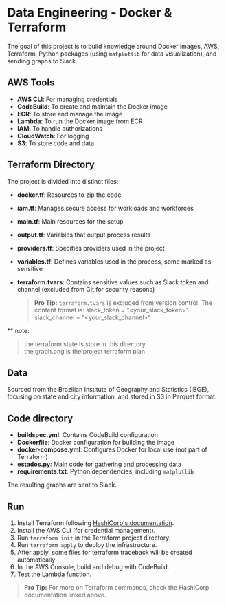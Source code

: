 
# Data Engineering - Docker & Terraform

The goal of this project is to build knowledge around Docker images, AWS, Terraform, Python packages (using `matplotlib` for data visualization), and sending graphs to Slack.

## AWS Tools

-   **AWS CLI**: For managing credentials
-   **CodeBuild**: To create and maintain the Docker image
-   **ECR**: To store and manage the image
-   **Lambda**: To run the Docker image from ECR
-   **IAM**: To handle authorizations
-   **CloudWatch**: For logging
-   **S3**: To store code and data

## Terraform Directory

The project is divided into distinct files:

-   **docker.tf**: Resources to zip the code
-   **iam.tf**: Manages secure access for workloads and workforces
-   **main.tf**: Main resources for the setup
-   **output.tf**: Variables that output process results
-   **providers.tf**: Specifies providers used in the project
-   **variables.tf**: Defines variables used in the process, some marked as sensitive
-   **terraform.tvars**: Contains sensitive values such as Slack token and channel (excluded from Git for security reasons)
    
    > **Pro Tip:** `terraform.tvars` is excluded from version control. The content format is:
    slack_token = "<your_slack_token>"
    slack_channel = "<your_slack_channel>"
> 
** note:
> the terraform state is store in this directory  
> the graph.png is the project terraform plan 

## Data

Sourced from the Brazilian Institute of Geography and Statistics (IBGE), focusing on state and city information, and stored in S3 in Parquet format.

## Code directory

-   **buildspec.yml**: Contains CodeBuild configuration
-   **Dockerfile**: Docker configuration for building the image
-   **docker-compose.yml**: Configures Docker for local use (not part of Terraform)
-   **estados.py**: Main code for gathering and processing data
-   **requirements.txt**: Python dependencies, including `matplotlib`

The resulting graphs are sent to Slack.

## Run

1.  Install Terraform following [HashiCorp's documentation](https://developer.hashicorp.com/terraform/tutorials/aws-get-started/install-cli).
2.  Install the AWS CLI (for credential management).
3.  Run `terraform init` in the Terraform project directory.
4.  Run `terraform apply` to deploy the infrastructure.
5.  After apply, some files for terraform traceback will be created automatically
5.  In the AWS Console, build and debug with CodeBuild.
6.  Test the Lambda function.

> **Pro Tip:** For more on Terraform commands, check the HashiCorp documentation linked above.


